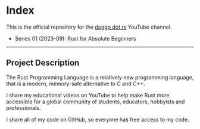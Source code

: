 # Index

This is the official repository for the [doggo dot rs](https://www.youtube.com/@doggodotrs) YouTube channel.

* Series 01 (2023-09): Rust for Absolute Beginners
---
## Project Description

The Rust Programming Language is a relatively new programming language, that is a modern, memory-safe alternative to C and C++.

I share my educational videos on YouTube to help make Rust more accessible for a global community of students, educators, hobbyists and professionals.

I share all of my code on GitHub, so everyone has free access to my code.
